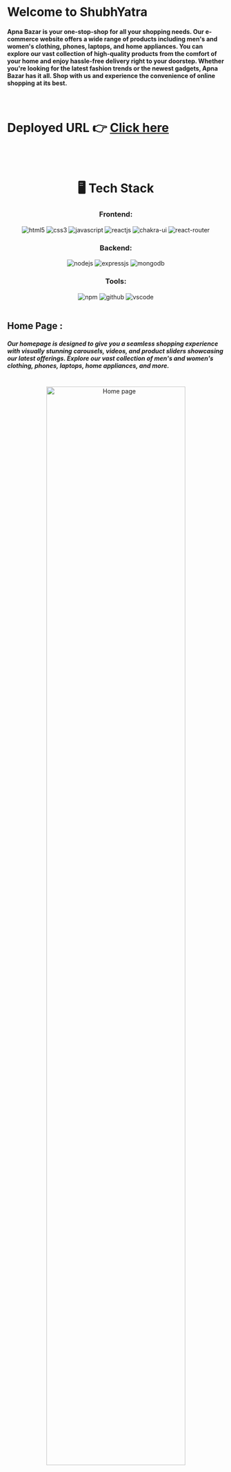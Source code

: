 # Welcome to ShubhYatra

<h4>Apna Bazar is your one-stop-shop for all your shopping needs. Our e-commerce website offers a wide range of products including men's and women's clothing, phones, laptops, and home appliances. You can explore our vast collection of high-quality products from the comfort of your home and enjoy hassle-free delivery right to your doorstep. Whether you're looking for the latest fashion trends or the newest gadgets, Apna Bazar has it all. Shop with us and experience the convenience of online shopping at its best.</h4>

<br/>

# Deployed URL 👉 [Click here](https://apnaabazar.netlify.app/)

  <br/>
  <br/>

<h1 align="center">🖥️ Tech Stack</h1>

<h3 align="center">Frontend:</h3>

 <div align="center">
 <img src="https://img.shields.io/badge/html5-%23E34F26.svg?style=for-the-badge&logo=html5&logoColor=white" align="center" alt="html5">
 <img src = "https://img.shields.io/badge/css3-%231572B6.svg?style=for-the-badge&logo=css3&logoColor=white" align="center" alt="css3">
 <img src="https://img.shields.io/badge/javascript-%23323330.svg?style=for-the-badge&logo=javascript&logoColor=%23F7DF1E"  align="center" alt="javascript" />
 <img src="https://img.shields.io/badge/React-20232A?style=for-the-badge&logo=react&logoColor=61DAFB"  align="center" alt="reactjs" />
   <img src = "https://img.shields.io/badge/chakra ui-%234ED1C5.svg?style=for-the-badge&logo=chakraui&logoColor=white" align="center" alt="chakra-ui"/>
  <img src="https://img.shields.io/badge/React_Router-CA4245?style=for-the-badge&logo=react-router&logoColor=white"  align="center" alt="react-router" />
</div>

<h3 align="center">Backend:</h3>

<p align="center">
  <img src="https://img.shields.io/badge/Node.js-339933?style=for-the-badge&logo=nodedotjs&logoColor=white" alt="nodejs" />
  <img src="https://img.shields.io/badge/Express.js-000000?style=for-the-badge&logo=express&logoColor=white" alt="expressjs" />
  <img src="https://img.shields.io/badge/MongoDB-4EA94B?style=for-the-badge&logo=mongodb&logoColor=white" alt="mongodb" />
</p>

<div align="center"><h3 align="center">Tools:</h3> 
  <img src = "https://img.shields.io/badge/NPM-%23000000.svg?style=for-the-badge&logo=npm&logoColor=white" align="center" alt="npm">
  <img src="https://img.shields.io/badge/GitHub-100000?style=for-the-badge&logo=github&logoColor=white"  align="center" alt="github"/>
   <img src="https://img.shields.io/badge/Visual%20Studio-5C2D91.svg?style=for-the-badge&logo=visual-studio&logoColor=white"  align="center" alt="vscode"/>
</div>

<br/>

## Home Page :

<h5>Our homepage is designed to give you a seamless shopping experience with visually stunning carousels, videos, and product sliders showcasing our latest offerings. Explore our vast collection of men's and women's clothing, phones, laptops, home appliances, and more.</h5>
<br/>

<div align="center">
  <img width="80%" alt="Home page" src="https://iili.io/HGJmD57.jpg"/>
  <!-- ![HomePage](https://user-images.githubusercontent.com/107460451/213928222-1d9344df-a41c-4ec6-a2e1-567bd87baeff.jpg) -->
</div>
<br/>

## Signup Page :

<h5>At Apna Bazar, we value our customers and want to make your shopping experience as seamless as possible. Our sign-up page is designed to be user-friendly and straightforward, so you can quickly and easily create your account. Simply enter your name, email, phone number, and password, and you'll be on your way to shopping with us.</h5>

<h5>In the event that you enter an email address that is already in use, our system will recognize it and prompt you to login instead. Similarly, if you enter an email address in the wrong format, our system will recognize the error and prompt you to enter a valid email address. Additionally, if your phone number is not 10 digits long, our system will recognize the error and prompt you to enter a valid phone number.</h5>

<h5>At Apna Bazar, we strive to provide our customers with the best shopping experience possible. By making our sign-up page user-friendly and error-free, we ensure that you can quickly and easily create your account and start shopping with us.</h5>
<br/>

<table align="center">
  <tr>
    <td>
        <img src="https://iili.io/HGJy56x.jpg" alt ="signup page" />
    </td>
    <!-- <td>
      <img height="400px" src="https://user-images.githubusercontent.com/107460451/213929611-dffa65a1-132c-46c1-92c9-402d0d079757.jpg" alt="login page 2">
    </td> -->
  </tr>
</table>

<!-- ![SignUp](https://user-images.githubusercontent.com/107460451/213929583-e48c32af-fb3e-4bb1-afa0-1fa64475ecf3.jpg) -->

<br/>

## Login Page :

<h5>Our login page is designed to make it easy for you to access your account and start shopping. Simply enter your registered email address and password, and you'll be redirected to our homepage where you can start exploring our vast collection of high-quality products.</h5

<h5>In the event that you enter an incorrect email address or password, our system will recognize the error and prompt you to enter the correct information. We value the security of your account and take measures to ensure that your login information is protected.</h5

<h5>At Apna Bazar, we strive to make your shopping experience as smooth and enjoyable as possible. With our user-friendly login page, you can easily access your account and start shopping with just a few clicks. So, login to your account and start shopping with confidence at Apna Bazar.</h5>
<br/>

<table align="center">
  <tr>
    <td>
      <img height="400px" src="https://iili.io/HGd9JSV.jpg" alt="login page 1">
    </td>
    <!-- <td>
      <img height="400px" src="https://user-images.githubusercontent.com/107460451/213929611-dffa65a1-132c-46c1-92c9-402d0d079757.jpg" alt="login page 2">
    </td> -->
  </tr>
</table>

<br/>
